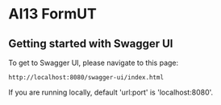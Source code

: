 # AI13 FormUT



## Getting started with Swagger UI

To get to Swagger UI, please navigate to this page:
```
http://localhost:8080/swagger-ui/index.html
```

If you are running locally, default 'url:port' is 'localhost:8080'.